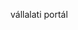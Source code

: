 <Token xmlns:xlink="http://www.w3.org/1999/xlink">vállalati portál</Token>

<!--HONumber=Jul16_HO3-->


